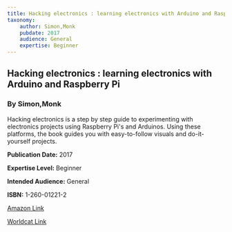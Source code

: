 ```yaml
---
title: Hacking electronics : learning electronics with Arduino and Raspberry Pi
taxonomy:
	author: Simon,Monk
	pubdate: 2017
	audience: General
	expertise: Beginner
---
```

## Hacking electronics : learning electronics with Arduino and Raspberry Pi
### By Simon,Monk
Hacking electronics is a step by step guide to experimenting with electronics projects using Raspberry Pi's and Arduinos.  Using these platforms, the book guides you with easy-to-follow visuals and do-it-yourself projects.

**Publication Date:** 2017

**Expertise Level:** Beginner

**Intended Audience:** General

**ISBN:** 1-260-01221-2

[Amazon Link](https://www.amazon.com/Hacking-Electronics-Learning-Arduino-Raspberry/dp/1260012204/ref=sr_1_1?keywords=Hacking+electronics+%3A+learning+electronics+with+Arduino+and+Raspberry+Pi&qid=1571080867&s=sporting-goods&sr=8-1)

[Worldcat Link](https://www.worldcat.org/title/hacking-electronics-learning-electronics-with-arduino-and-raspberry-pi-second-edition/oclc/1012858110&referer=brief_results)
